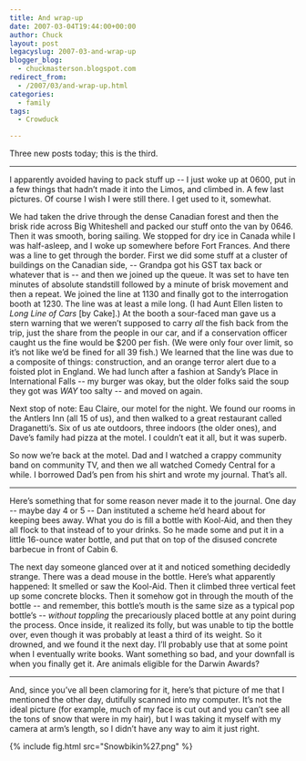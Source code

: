 ```yaml
---
title: And wrap-up
date: 2007-03-04T19:44:00+00:00
author: Chuck
layout: post
legacyslug: 2007-03-and-wrap-up
blogger_blog:
  - chuckmasterson.blogspot.com
redirect_from:
  - /2007/03/and-wrap-up.html
categories:
  - family
tags:
  - Crowduck

---
```

Three new posts today; this is the third.

* * *

I apparently avoided having to pack stuff up -- I just woke up at 0600, put in
a few things that hadn’t made it into the Limos, and climbed in. A few last
pictures. Of course I wish I were still there. I get used to it, somewhat.

We had taken the drive through the dense Canadian forest and then the brisk
ride across Big Whiteshell and packed our stuff onto the van by 0646. Then it
was smooth, boring sailing. We stopped for dry ice in Canada while I was
half-asleep, and I woke up somewhere before Fort Frances. And there was a line
to get through the border. First we did some stuff at a cluster of buildings on
the Canadian side, -- Grandpa got his GST tax back or whatever that is -- and
then we joined up the queue. It was set to have ten minutes of absolute
standstill followed by a minute of brisk movement and then a repeat. We joined
the line at 1130 and finally got to the interrogation booth at 1230. The line
was at least a mile long. (I had Aunt Ellen listen to _Long Line of Cars_ [by
Cake].) At the booth a sour-faced man gave us a stern warning that we weren’t
supposed to carry _all_ the fish back from the trip, just the share from the
people in our car, and if a conservation officer caught us the fine would be
$200 per fish. (We were only four over limit, so it’s not like we’d be fined
for all 39 fish.) We learned that the line was due to a composite of things:
construction, and an orange terror alert due to a foisted plot in England. We
had lunch after a fashion at Sandy’s Place in International Falls -- my burger
was okay, but the older folks said the soup they got was _WAY_ too salty -- and
moved on again. 

Next stop of note: Eau Claire, our motel for the night. We found our rooms in
the Antlers Inn (all 15 of us), and then walked to a great restaurant called
Draganetti’s. Six of us ate outdoors, three indoors (the older ones), and
Dave’s family had pizza at the motel. I couldn’t eat it all, but it was superb. 

So now we’re back at the motel. Dad and I watched a crappy community band on
community TV, and then we all watched Comedy Central for a while. I borrowed
Dad’s pen from his shirt and wrote my journal. That’s all.

* * *

Here’s something that for some reason never made it to the journal.  One day --
maybe day 4 or 5 -- Dan instituted a scheme he’d heard about for keeping bees
away. What you do is fill a bottle with Kool-Aid, and then they all flock to
that instead of to your drinks. So he made some and put it in a little 16-ounce
water bottle, and put that on top of the disused concrete barbecue in front of
Cabin 6.

The next day someone glanced over at it and noticed something decidedly
strange. There was a dead mouse in the bottle. Here’s what apparently happened:
It smelled or saw the Kool-Aid. Then it climbed three vertical feet up some
concrete blocks. Then it somehow got in through the mouth of the bottle -- and
remember, this bottle’s mouth is the same size as a typical pop bottle’s --
_without toppling_ the precariously placed bottle at any point during the
process. Once inside, it realized its folly, but was unable to tip the bottle
over, even though it was probably at least a third of its weight. So it
drowned, and we found it the next day. I’ll probably use that at some point
when I eventually write books. Want something so bad, and your downfall is when
you finally get it. Are animals eligible for the Darwin Awards?

* * *

And, since you’ve all been clamoring for it, here’s that picture of me that I
mentioned the other day, dutifully scanned into my computer. It’s not the ideal
picture (for example, much of my face is cut out and you can’t see all the tons
of snow that were in my hair), but I was taking it myself with my camera at
arm’s length, so I didn’t have any way to aim it just right.

{% include fig.html src="Snowbikin%27.png" %}

